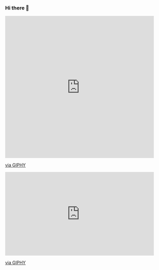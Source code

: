 ### Hi there 👋

<!--
**amauricoder/amauricoder** is a ✨ _special_ ✨ repository because its `README.md` (this file) appears on your GitHub profile.

Here are some ideas to get you started:

- 🔭 I’m currently working on ...
- 🌱 I’m currently learning ...
- 👯 I’m looking to collaborate on ...
- 🤔 I’m looking for help with ...
- 💬 Ask me about ...
- 📫 How to reach me: ...
- 😄 Pronouns: ...
- ⚡ Fun fact: ...
-->

<div id="header" align="left">
  <iframe src="https://giphy.com/embed/WAInq2ktLbAuQ" width="480" height="459" frameBorder="0" class="giphy-embed" allowFullScreen></iframe><p><a href="https://giphy.com/gifs/computer-vintage-technology-WAInq2ktLbAuQ">via GIPHY</a></p>
</div>
<div id="header-complement align="center">
  <iframe src="https://giphy.com/embed/7p0qZOxUe5cIM" width="480" height="270" frameBorder="0" class="giphy-embed" allowFullScreen></iframe><p><a href="https://giphy.com/gifs/tirol-sport-mountains-7p0qZOxUe5cIM">via GIPHY</a></p>
</div>
